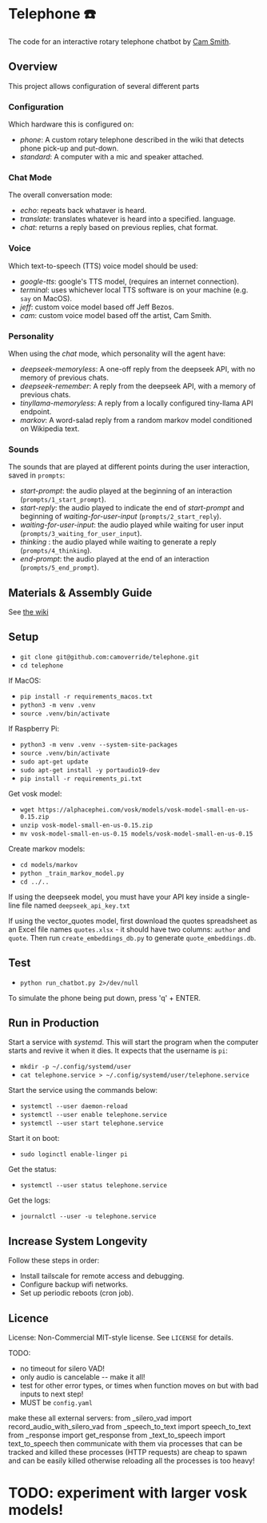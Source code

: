 # Telephone ☎️ 

The code for an interactive rotary telephone chatbot by [Cam Smith](https://smith.cam/).


## Overview

This project allows configuration of several different parts


### Configuration

Which hardware this is configured on:

- *phone*: A custom rotary telephone described in the wiki that detects phone pick-up and put-down.
- *standard*: A computer with a mic and speaker attached.


### Chat Mode

The overall conversation mode:

- *echo*: repeats back whataver is heard.
- *translate*: translates whatever is heard into a specified. language.
- *chat*: returns a reply based on previous replies, chat format.


### Voice

Which text-to-speech (TTS) voice model should be used:

- *google-tts*: google's TTS model, (requires an internet connection).
- *terminal*: uses whichever local TTS software is on your machine (e.g. `say` on MacOS).
- *jeff*: custom voice model based off Jeff Bezos.
- *cam*: custom voice model based off the artist, Cam Smith.


### Personality

When using the *chat* mode, which personality will the agent have:

- *deepseek-memoryless*: A one-off reply from the deepseek API, with no memory of previous chats.
- *deepseek-remember*: A reply from the deepseek API, with a memory of previous chats.
- *tinyllama-memoryless*: A reply from a locally configured tiny-llama API endpoint.
- *markov*: A word-salad reply from a random markov model conditioned on Wikipedia text.


### Sounds

The sounds that are played at different points during the user interaction, saved in `prompts`:

- *start-prompt*: the audio played at the beginning of an interaction (`prompts/1_start_prompt`).
- *start-reply*: the audio played to indicate the end of *start-prompt* and beginning of *waiting-for-user-input* (`prompts/2_start_reply`).
- *waiting-for-user-input*: the audio played while waiting for user input (`prompts/3_waiting_for_user_input`).
- *thinking* : the audio played while waiting to generate a reply (`prompts/4_thinking`).
- *end-prompt*: the audio played at the end of an interaction (`prompts/5_end_prompt`).


## Materials & Assembly Guide

See [the wiki](https://github.com/camoverride/telephone/wiki)


## Setup

- `git clone git@github.com:camoverride/telephone.git`
- `cd telephone`

If MacOS:

- `pip install -r requirements_macos.txt`
- `python3 -m venv .venv`
- `source .venv/bin/activate`

If Raspberry Pi:

- `python3 -m venv .venv --system-site-packages`
- `source .venv/bin/activate`
- `sudo apt-get update`
- `sudo apt-get install -y portaudio19-dev`
- `pip install -r requirements_pi.txt`


Get vosk model:

- `wget https://alphacephei.com/vosk/models/vosk-model-small-en-us-0.15.zip`
- `unzip vosk-model-small-en-us-0.15.zip`
- `mv vosk-model-small-en-us-0.15 models/vosk-model-small-en-us-0.15`

Create markov models:

- `cd models/markov`
- `python _train_markov_model.py`
- `cd ../..`

If using the deepseek model, you must have your API key inside a single-line file named `deepseek_api_key.txt`

If using the vector_quotes model, first download the quotes spreadsheet as an Excel file names `quotes.xlsx` - it should have two columns: `author` and `quote`. Then run `create_embeddings_db.py` to generate `quote_embeddings.db`.


## Test

- `python run_chatbot.py 2>/dev/null`

To simulate the phone being put down, press 'q' + ENTER.


## Run in Production

Start a service with *systemd*. This will start the program when the computer starts and revive it when it dies. It expects that the username is `pi`:

- `mkdir -p ~/.config/systemd/user`
- `cat telephone.service > ~/.config/systemd/user/telephone.service`

Start the service using the commands below:

- `systemctl --user daemon-reload`
- `systemctl --user enable telephone.service`
- `systemctl --user start telephone.service`

Start it on boot:

- `sudo loginctl enable-linger pi`

Get the status:

- `systemctl --user status telephone.service`

Get the logs:

- `journalctl --user -u telephone.service`


## Increase System Longevity

Follow these steps in order:

- Install tailscale for remote access and debugging.
- Configure backup wifi networks.
- Set up periodic reboots (cron job).


## Licence

License: Non-Commercial MIT-style license. See `LICENSE` for details.




TODO: 
- no timeout for silero VAD!
- only audio is cancelable -- make it all!
- test for other error types, or times when function moves on but with bad inputs to next step!
- MUST be `config.yaml`


make these all external servers:
  from _silero_vad import record_audio_with_silero_vad
  from _speech_to_text import speech_to_text
  from _response import get_response
  from _text_to_speech import text_to_speech
then communicate with them via processes that can be tracked and killed
these processes (HTTP requests) are cheap to spawn and can be easily killed
otherwise reloading all the processes is too heavy!



# TODO: experiment with larger vosk models!
